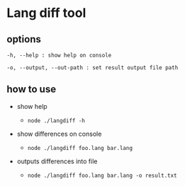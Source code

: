 # Lang diff tool

## options
    -h, --help : show help on console

    -o, --output, --out-path : set result output file path

## how to use

* show help
    * `node ./langdiff -h`

* show differences on console
    * `node ./langdiff foo.lang bar.lang`

* outputs differences into file
    * `node ./langdiff foo.lang bar.lang -o result.txt`
